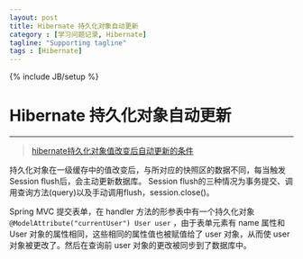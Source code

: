 ```yaml
---
layout: post
title: Hibernate 持久化对象自动更新
category : [学习问题记录, Hibernate]
tagline: "Supporting tagline"
tags : [Hibernate]
---
```

{% include JB/setup %}
# Hibernate 持久化对象自动更新
---

> [hibernate持久化对象值改变后自动更新的条件](http://blog.csdn.net/wodatoucai/article/details/17427005) 

持久化对象在一级缓存中的值改变后，与所对应的快照区的数据不同，每当触发Session flush后，会主动更新数据库。
Session flush的三种情况为事务提交、调用查询方法(query)以及手动调用flush，session.close()。

<!--break-->

Spring MVC 提交表单，在 handler 方法的形参表中有一个持久化对象 `@ModelAttribute("currentUser") User user` ，由于表单元素有 name 属性和 User 对象的属性相同，这些相同的属性值也被赋值给了 user 对象，从而使 user 对象被更改了。然后在查询前 user 对象的更改被同步到了数据库中。


